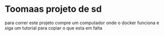 # Toomaas projeto de sd
para correr este projeto compre um computador onde o docker funciona e siga um tutorial para copiar o que esta em falta
